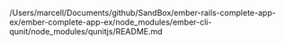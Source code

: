/Users/marcell/Documents/github/SandBox/ember-rails-complete-app-ex/ember-complete-app-ex/node_modules/ember-cli-qunit/node_modules/qunitjs/README.md